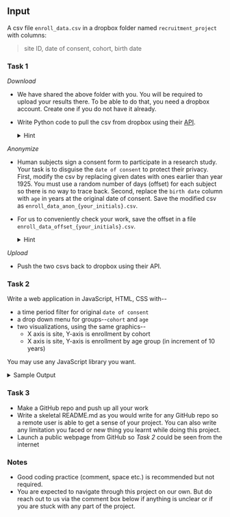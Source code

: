## Input
A csv file `enroll_data.csv` in a dropbox folder named `recruitment_project` with columns:
> site ID, date of consent, cohort, birth date


### Task 1
*Download*
* We have shared the above folder with you. You will be required to upload your results there. To be able to do that, you need a dropbox account. Create one if you do not have it already.
* Write Python code to pull the csv from dropbox using their [API](https://github.com/dropbox/dropbox-sdk-python).

  <details>
  <summary>Hint</summary>
  
    * `upload()` and `download()` examples at https://github.com/dropbox/dropbox-sdk-python/blob/main/example/updown.py
    
    * Remember to include `/` to access a folder via the API i.e. `/recruitment_project`
  </details>
  
*Anonymize*
* Human subjects sign a consent form to participate in a research study. Your task is to disguise the `date of consent` to protect their privacy. First, modify the csv by replacing given dates with ones earlier than year 1925. You must use a random number of days (offset) for each subject so there is no way to trace back. Second, replace the `birth date` column with `age` in years at the original date of consent. Save the modified csv as `enroll_data_anon_{your_initials}.csv`.

* For us to conveniently check your work, save the offset in a file `enroll_data_offset_{your_initials}.csv`.

  <details>
  <summary>Hint</summary>
  
    `enroll_data_offset_{your_initials}.csv` should look like:
    
    |	| days_offset |
    |-|-|
    | 1	| 35041 |
    | 2	| 35049 |
    | 3	| 35055 |
    | .	| ... |
      
  </details>

*Upload*
* Push the two csvs back to dropbox using their API.


### Task 2
Write a web application in JavaScript, HTML, CSS with--
 * a time period filter for original `date of consent`
 * a drop down menu for groups--`cohort` and `age`
 * two visualizations, using the same graphics--
   * X axis is site, Y-axis is enrollment by cohort
   * X axis is site, Y-axis is enrollment by age group (in increment of 10 years)

You may use any JavaScript library you want.

  <details>
  <summary>Sample Output</summary>
  
  * The Y-Axis represents the total enrollment after `Group By` and `Time Period` controls are applied.
  * There are two cohorts--CHR and HC. Hence, in the following example, there are two legends. When displaying groups by age, add as many legends as the number of groups.
  * Numbers overlaid on the bar segments represent the percentage of the entire bar height covered by that segment.
  * *Hint*--for filling segments of a single bar, you can use SVG elements `defs` and `linearGradient`. But you can also plot multiple bars contiguously. If you do the latter and you have a hard time cacluating coordinates, just flip X and Y axes i.e. display the enrollment on X-axis and sites on Y-axis.
  * Time Period filter is over the original `date of consent`. This task is different from anonymization so we ask that you to use the originals.
  * Sample shows fictitious numbers and site names, do not let them confuse you


  ![image](https://user-images.githubusercontent.com/35086881/112389870-cc5f9d00-8ccb-11eb-8c34-df2bd8770d1d.png)
  
  </details>

### Task 3
* Make a GitHub repo and push up all your work
* Write a skeletal README.md as you would write for any GitHub repo so a remote user is able to get a sense of your project. You can also write any limitation you faced or new thing you learnt while doing this project.
* Launch a public webpage from GitHub so *Task 2* could be seen from the internet


### Notes
* Good coding practice (comment, space etc.) is recommended but not required.
* You are expected to navigate through this project on our own. But do reach out to us via the comment box below if anything is unclear or if you are stuck with any part of the project.
